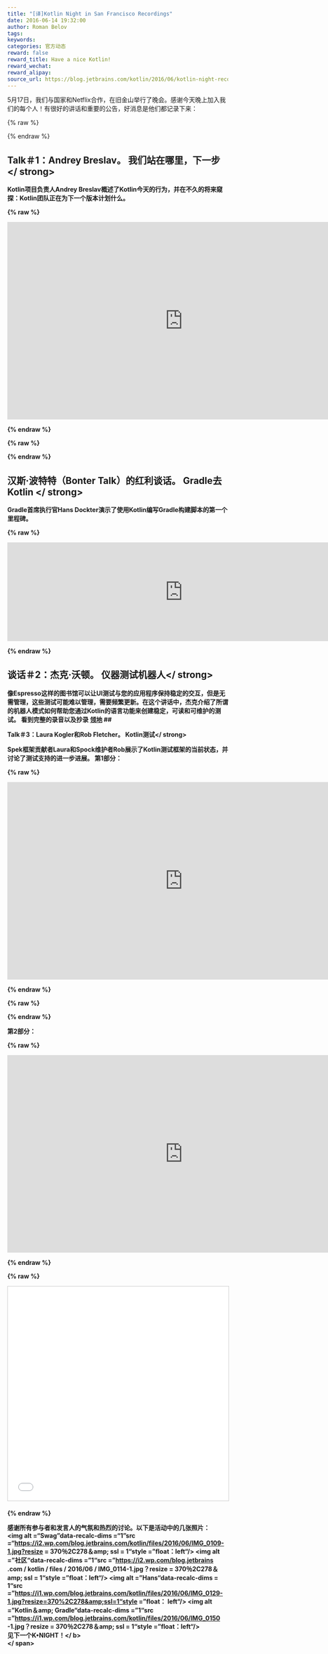 ```yaml
---
title: "[译]Kotlin Night in San Francisco Recordings"
date: 2016-06-14 19:32:00
author: Roman Belov
tags:
keywords:
categories: 官方动态
reward: false
reward_title: Have a nice Kotlin!
reward_wechat:
reward_alipay:
source_url: https://blog.jetbrains.com/kotlin/2016/06/kotlin-night-recordings/
---
```


5月17日，我们与国家和Netflix合作，在旧金山举行了晚会。感谢今天晚上加入我们的每个人！有很好的讲话和重要的公告，好消息是他们都记录下来：

{% raw %}
<p><span id="more-3958"></span></p>
{% endraw %}

## Talk＃1：Andrey Breslav。 <strong>我们站在哪里，下一步</ strong>

Kotlin项目负责人Andrey Breslav概述了Kotlin今天的行为，并在不久的将来窥探：Kotlin团队正在为下一个版本计划什么。

{% raw %}
<p><iframe allowfullscreen="" frameborder="0" height="450" src="https://www.youtube.com/embed/POZmfjRHdfE" width="800"></iframe></p>
{% endraw %}


{% raw %}
<p><script async="" class="speakerdeck-embed" data-id="f1dea41f659a4c70a6e8fb20291b871b" data-ratio="1.77777777777778" src="//speakerdeck.com/assets/embed.js" width="400px"></script></p>
{% endraw %}

## 汉斯·波特特（Bonter Talk）的红利谈话。 <strong> Gradle去Kotlin </ strong>

Gradle首席执行官Hans Dockter演示了使用Kotlin编写Gradle构建脚本的第一个里程碑。

{% raw %}
<p><iframe allowfullscreen="" frameborder="0" height="225" src="https://www.youtube.com/embed/4gmanjWNZ8E" width="800"></iframe></p>
{% endraw %}

## 谈话＃2：杰克·沃顿。 <strong>仪器测试机器人</ strong>

像Espresso这样的图书馆可以让UI测试与您的应用程序保持稳定的交互，但是无需管理，这些测试可能难以管理，需要频繁更新。在这个讲话中，杰克介绍了所谓的机器人模式如何帮助您通过Kotlin的语言功能来创建稳定，可读和可维护的测试。
看到完整的录音以及抄录 [领地](https://realm.io/news/kau-jake-wharton-testing-robots/) ## 


Talk＃3：Laura Kogler和Rob Fletcher。 <strong> Kotlin测试</ strong>

Spek框架贡献者Laura和Spock维护者Rob展示了Kotlin测试框架的当前状态，并讨论了测试支持的进一步进展。
第1部分：

{% raw %}
<p><iframe allowfullscreen="" frameborder="0" height="450" src="https://www.youtube.com/embed/pCg3P7AOtHo" width="800"></iframe></p>
{% endraw %}


{% raw %}
<p><script async="" class="speakerdeck-embed" data-id="4bfe84ca3f6f45979f2bd1d67fb2d12b" data-ratio="1.77777777777778" src="//speakerdeck.com/assets/embed.js"></script></p>
{% endraw %}

第2部分：

{% raw %}
<p><iframe allowfullscreen="" frameborder="0" height="450" src="https://www.youtube.com/embed/y5U8uiI2S0I" width="800"></iframe></p>
{% endraw %}


{% raw %}
<p><iframe allowfullscreen="" frameborder="0" height="488" marginheight="0" marginwidth="0" scrolling="no" src="//www.slideshare.net/slideshow/embed_code/key/9ZqOCfx8zmnOXZ" style="border:1px solid #CCC; border-width:1px; margin-bottom:5px; max-width: 100%;" width="800"> </iframe></p>
{% endraw %}

感谢所有参与者和发言人的气氛和热烈的讨论。以下是活动中的几张照片：<br/>
<img alt =“Swag”data-recalc-dims =“1”src =“https://i2.wp.com/blog.jetbrains.com/kotlin/files/2016/06/IMG_0109-1.jpg?resize = 370％2C278＆amp; ssl = 1“style =”float：left“/> <img alt =”社区“data-recalc-dims =”1“src =”https://i2.wp.com/blog.jetbrains .com / kotlin / files / 2016/06 / IMG_0114-1.jpg？resize = 370％2C278＆amp; ssl = 1“style =”float：left“/> <img alt =”Hans“data-recalc-dims = 1“src =”https://i1.wp.com/blog.jetbrains.com/kotlin/files/2016/06/IMG_0129-1.jpg?resize=370%2C278&amp;ssl=1“style =”float： left“/> <img alt =”Kotlin＆amp; Gradle“data-recalc-dims =”1“src =”https://i1.wp.com/blog.jetbrains.com/kotlin/files/2016/06/IMG_0150 -1.jpg？resize = 370％2C278＆amp; ssl = 1“style =”float：left“/>
<span style =“white-space：nowrap”> <br/>
<b>见下一个K•NIGHT！</ b> <br/>
</ span>
